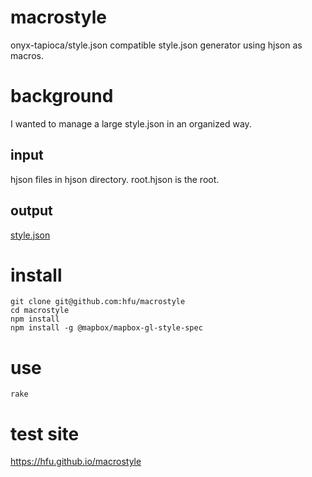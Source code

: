 # macrostyle
onyx-tapioca/style.json compatible style.json generator using hjson as macros.

# background
I wanted to manage a large style.json in an organized way.

## input
hjson files in hjson directory. root.hjson is the root.

## output
[style.json](https://hfu.github.io/macrostyle/style.json)

# install
```console
git clone git@github.com:hfu/macrostyle
cd macrostyle
npm install
npm install -g @mapbox/mapbox-gl-style-spec
```

# use
```console
rake
```

# test site
https://hfu.github.io/macrostyle

